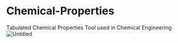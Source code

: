 # Chemical-Properties
Tabulated Chemical Properties Tool used in Chemical Engineering
![Untitled](https://user-images.githubusercontent.com/48857076/175698369-1ccc510d-685d-4247-a53c-a59b9873c1f6.png)
